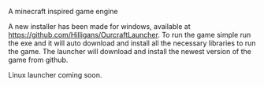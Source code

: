 A minecraft inspired game engine

A new installer has been made for windows, available at https://github.com/Hilligans/OurcraftLauncher. To run the game simple run the exe and it will auto download and install all the necessary libraries to run the game. The launcher will download and install the newest version of the game from github.

Linux launcher coming soon.
